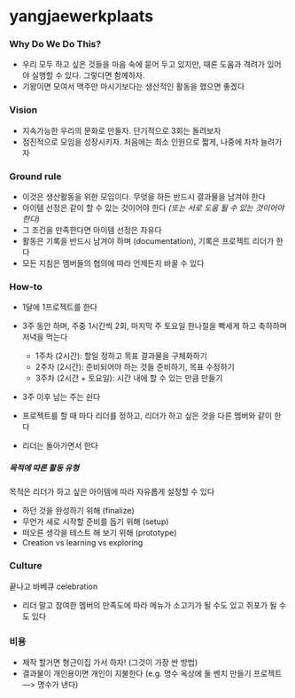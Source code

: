 # yangjaewerkplaats

### Why Do We Do This?

- 우리 모두 하고 싶은 것들을 마음 속에 묻어 두고 있지만, 때론 도움과 격려가 있어야 실행할 수 있다. 그렇다면 함께하자.
- 기왕이면 모여서 맥주만 마시기보다는 생산적인 활동을 했으면 좋겠다



### Vision

- 지속가능한 우리의 문화로 만들자. 단기적으로 3회는 돌려보자
- 점진적으로 모임을 성장시키자. 처음에는 최소 인원으로 짧게, 나중에 차차 늘려가자



### Ground rule 

- 이것은 생산활동을 위한 모임이다. 무엇을 하든 반드시 결과물을 남겨야 한다 
- 아이템 선정은 같이 할 수 있는 것이어야 한다 *(또는 서로 도움 될 수 있는 것이어야 한다)* 
- 그 조건을 만족한다면 아이템 선정은 자유다 
- 활동은 기록을 반드시 남겨야 하며 (documentation), 기록은 프로젝트 리더가 한다
- 모든 지침은 멤버들의 협의에 따라 언제든지 바꿀 수 있다



### How-to

- 1달에 1프로젝트를 한다
- 3주 동안 하며, 주중 1시간씩 2회, 마지막 주 토요일 한나절을 빡세게 하고 축하하며 저녁을 먹는다
  - 1주차 (2시간): 할일 정하고 목표 결과물을 구체화하기
  - 2주차 (2시간): 준비되어야 하는 것들 준비하기, 목표 수정하기
  - 3주차 (2시간 + 토요일): 시간 내에 할 수 있는 만큼 만들기
- 3주 이후 남는 주는 쉰다

- 프로젝트를 할 때 마다 리더를 정하고, 리더가 하고 싶은 것을 다른 멤버와 같이 한다
- 리더는 돌아가면서 한다 

##### 목적에 따른 활동 유형

목적은 리더가 하고 싶은 아이템에 따라 자유롭게 설정할 수 있다

- 하던 것을 완성하기 위해 (finalize) 
- 무언가 새로 시작할 준비를 돕기 위해 (setup) 
- 떠오른 생각을 테스트 해 보기 위해 (prototype) 
- Creation vs learning vs exploring 



### Culture

끝나고 바베큐 celebration

- 리더 말고 참여한 멤버의 만족도에 따라 메뉴가 소고기가 될 수도 있고 쥐포가 될 수도 있다


### 비용 

- 제작 할거면 형근이집 가서 하자! (그것이 가장 싼 방법)
- 결과물이 개인용이면 개인이 지불한다 (e.g. 명수 옥상에 둘 벤치 만들기 프로젝트 —> 명수가 낸다)
